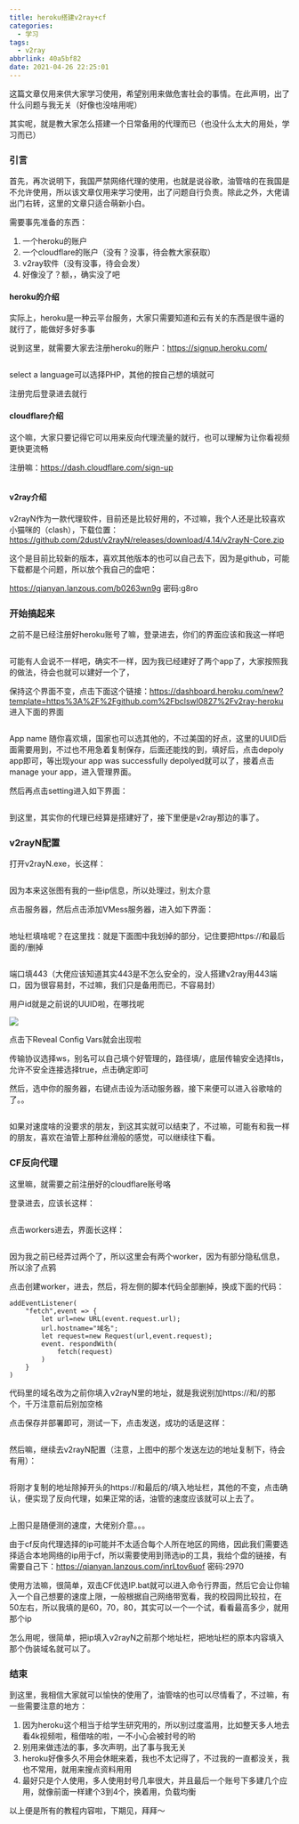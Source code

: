 ```yaml
---
title: heroku搭建v2ray+cf
categories:
  - 学习
tags:
  - v2ray
abbrlink: 40a5bf82
date: 2021-04-26 22:25:01
---
```


这篇文章仅用来供大家学习使用，希望别用来做危害社会的事情。在此声明，出了什么问题与我无关（好像也没啥用呢）

其实呢，就是教大家怎么搭建一个日常备用的代理而已（也没什么太大的用处，学习而已）<!--more-->

### 引言

首先，再次说明下，我国严禁网络代理的使用，也就是说谷歌，油管啥的在我国是不允许使用，所以该文章仅用来学习使用，出了问题自行负责。除此之外，大佬请出门右转，这里的文章只适合萌新小白。

需要事先准备的东西：

1. 一个heroku的账户
2. 一个cloudflare的账户（没有？没事，待会教大家获取）
3. v2ray软件（没有没事，待会会发）
4. 好像没了？额，，确实没了吧

#### heroku的介绍

实际上，heroku是一种云平台服务，大家只需要知道和云有关的东西是很牛逼的就行了，能做好多好多事

说到这里，就需要大家去注册heroku的账户：https://signup.heroku.com/

<img src="https://cdn.makiru.top/images/image-20210506155506270.png" alt="" style="zoom: 25%;" />

select a language可以选择PHP，其他的按自己想的填就可

注册完后登录进去就行

#### cloudflare介绍

这个嘛，大家只要记得它可以用来反向代理流量的就行，也可以理解为让你看视频更快更流畅

注册嘛：https://dash.cloudflare.com/sign-up

<img src="https://cdn.makiru.top/images/image-20210506160020386.png" alt="" style="zoom:25%;" />

 

#### v2ray介绍

v2rayN作为一款代理软件，目前还是比较好用的，不过嘛，我个人还是比较喜欢小猫咪的（clash），下载位置：https://github.com/2dust/v2rayN/releases/download/4.14/v2rayN-Core.zip

这个是目前比较新的版本，喜欢其他版本的也可以自己去下，因为是github，可能下载都是个问题，所以放个我自己的盘吧：

https://qianyan.lanzous.com/b0263wn9g     密码:g8ro

### 开始搞起来

之前不是已经注册好heroku账号了嘛，登录进去，你们的界面应该和我这一样吧

<img src="https://cdn.makiru.top/images/image-20210506163205887.png" alt="" style="zoom: 25%;" />

可能有人会说不一样吧，确实不一样，因为我已经建好了两个app了，大家按照我的做法，待会也就可以建好一个了，

保持这个界面不变，点击下面这个链接：https://dashboard.heroku.com/new?template=https%3A%2F%2Fgithub.com%2Fbclswl0827%2Fv2ray-heroku  进入下面的界面

<img src="https://cdn.makiru.top/images/image-20210506163521178.png" alt="" style="zoom:25%;" />

App name 随你喜欢填，国家也可以选其他的，不过美国的好点，这里的UUID后面需要用到，不过也不用急着复制保存，后面还能找的到，填好后，点击depoly app即可，等出现your app was successfully depolyed就可以了，接着点击manage your app，进入管理界面。

然后再点击setting进入如下界面：

<img src="https://cdn.makiru.top/images/image-20210506164230699.png" alt="" style="zoom:25%;" />



到这里，其实你的代理已经算是搭建好了，接下里便是v2ray那边的事了。

### v2rayN配置

打开v2rayN.exe，长这样：

<img src="https://cdn.makiru.top/images/image_2021-05-06_16-45-05.png" alt="" style="zoom: 50%;" />

因为本来这张图有我的一些ip信息，所以处理过，别太介意

点击服务器，然后点击添加VMess服务器，进入如下界面：

<img src="https://cdn.makiru.top/images/image_2021-05-06_16-50-30.png" alt="" style="zoom:60%;" />

地址栏填啥呢？在这里找：就是下面图中我划掉的部分，记住要把https://和最后面的/删掉

<img src="https://cdn.makiru.top/images/image-20210506165229199.png" alt="" style="zoom:50%;" />

端口填443（大佬应该知道其实443是不怎么安全的，没人搭建v2ray用443端口，因为很容易封，不过嘛，我们只是备用而已，不容易封）

用户id就是之前说的UUID啦，在哪找呢

![](https://cdn.makiru.top/images/image-20210506165945811.png)

点击下Reveal Config Vars就会出现啦

传输协议选择ws，别名可以自己填个好管理的，路径填/，底层传输安全选择tls，允许不安全连接选择true，点击确定即可

然后，选中你的服务器，右键点击设为活动服务器，接下来便可以进入谷歌啥的了。。

<img src="https://cdn.makiru.top/images/image_2021-05-06_17-07-38.png" alt="" style="zoom: 67%;" />



如果对速度啥的没要求的朋友，到这其实就可以结束了，不过嘛，可能有和我一样的朋友，喜欢在油管上那种丝滑般的感觉，可以继续往下看。

### CF反向代理

这里嘛，就需要之前注册好的cloudflare账号咯

登录进去，应该长这样：

<img src="https://cdn.makiru.top/images/image-20210506171739750.png" alt="" style="zoom: 25%;" />

点击workers进去，界面长这样：

<img src="https://cdn.makiru.top/images/image-20210506171918744.png" alt="" style="zoom:25%;" />

因为我之前已经弄过两个了，所以这里会有两个worker，因为有部分隐私信息，所以涂了点鸦

点击创建worker，进去，然后，将左侧的脚本代码全部删掉，换成下面的代码：

```
addEventListener(
	"fetch",event => {
		let url=new URL(event.request.url);
		url.hostname="域名";
		let request=new Request(url,event.request);
		event. respondWith(
			fetch(request)
		)
	}
)
```

代码里的域名改为之前你填入v2rayN里的地址，就是我说别加https://和/的那个，千万注意前后别加空格

点击保存并部署即可，测试一下，点击发送，成功的话是这样：

<img src="https://cdn.makiru.top/images/image-20210506172625002.png" alt="" style="zoom:25%;" />

然后嘛，继续去v2rayN配置（注意，上图中的那个发送左边的地址复制下，待会有用）：

<img src="https://cdn.makiru.top/images/image_2021-05-06_17-29-08.png" alt="" style="zoom:50%;" />

将刚才复制的地址除掉开头的https://和最后的/填入地址栏，其他的不变，点击确认，便实现了反向代理，如果正常的话，油管的速度应该就可以上去了。

<img src="https://cdn.makiru.top/images/image_2021-05-06_17-33-42.jpeg" alt="" style="zoom:50%;" />

上图只是随便测的速度，大佬别介意。。。

由于cf反向代理选择的ip可能并不太适合每个人所在地区的网络，因此我们需要选择适合本地网络的ip用于cf，所以需要使用到筛选ip的工具，我给个盘的链接，有需要自己下：https://qianyan.lanzous.com/inrLtov6uof          密码:2970

使用方法嘛，很简单，双击CF优选IP.bat就可以进入命令行界面，然后它会让你输入一个自己想要的速度上限，一般根据自己网络带宽看，我的校园网比较拉，在50左右，所以我填的是60，70，80，其实可以一个一个试，看看最高多少，就用那个ip

怎么用呢，很简单，把ip填入v2rayN之前那个地址栏，把地址栏的原本内容填入那个伪装域名就可以了。

### 结束

到这里，我相信大家就可以愉快的使用了，油管啥的也可以尽情看了，不过嘛，有一些需要注意的地方：

1. 因为heroku这个相当于给学生研究用的，所以别过度滥用，比如整天多人地去看4k视频啦，租借啥的啦，一不小心会被封号的哟
2. 别用来做违法的事，多次声明，出了事与我无关
3. heroku好像多久不用会休眠来着，我也不太记得了，不过我的一直都没关，我也不常用，就用来搜点资料用用
4. 最好只是个人使用，多人使用封号几率很大，并且最后一个账号下多建几个应用，就像前面一样建个3到4个，换着用，负载均衡

以上便是所有的教程内容啦，下期见，拜拜～